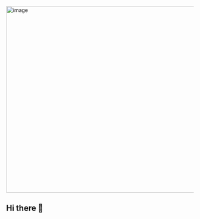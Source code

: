 <img width="1500" height="500" alt="image" src="https://github.com/user-attachments/assets/77dfe6fc-719a-4140-a262-55b37a030f41" />

## Hi there 👋
<!--
**ryanvu-dev/ryanvu-dev** is a ✨ _special_ ✨ repository because its `README.md` (this file) appears on your GitHub profile.

Here are some ideas to get you started:

- 🔭 I’m currently working on ...
- 🌱 I’m currently learning ...
- 👯 I’m looking to collaborate on ...
- 🤔 I’m looking for help with ...
- 💬 Ask me about ...
- 📫 How to reach me: ...
- 😄 Pronouns: ...
- ⚡ Fun fact: ...
-->
